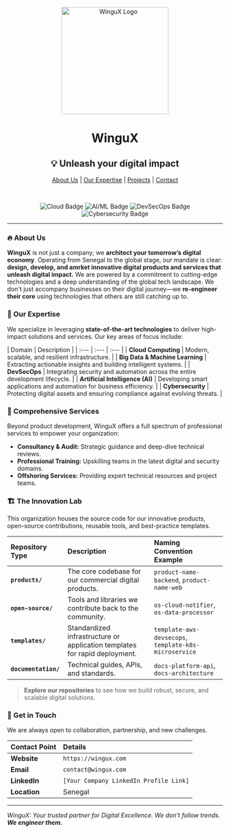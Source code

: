 <div align="center">
  <img src="https://raw.githubusercontent.com/WinguX/.github/main/profile/WinguX_Logo.png" alt="WinguX Logo" width="250"/>
  <h1>WinguX</h1>
  <h2>💡 Unleash your digital impact</h2>
  <p>
    <a href="#about-us">About Us</a> |
    <a href="#our-expertise">Our Expertise</a> |
    <a href="#projects--repositories">Projects</a> |
    <a href="#get-in-touch">Contact</a>
  </p>
  <br/>
  <p>
    <img src="https://img.shields.io/badge/Tech-Cloud-blue" alt="Cloud Badge"/>
    <img src="https://img.shields.io/badge/Tech-AI%2FML-red" alt="AI/ML Badge"/>
    <img src="https://img.shields.io/badge/Tech-DevSecOps-green" alt="DevSecOps Badge"/>
    <img src="https://img.shields.io/badge/Tech-Cybersecurity-darkblue" alt="Cybersecurity Badge"/>
  </p>
</div>

---

### 🔥 About Us

**WinguX** is not just a company; we **architect your tomorrow’s digital economy**. Operating from Senegal to the global stage, our mandate is clear: **design, develop, and amrket innovative digital products and services that unleash digital impact.** We are powered by a commitment to cutting-edge technologies and a deep understanding of the global tech landscape. We don't just accompany businesses on their digital journey—we **re-engineer their core** using technologies that others are still catching up to.

### 🚀 Our Expertise

We specialize in leveraging **state-of-the-art technologies** to deliver high-impact solutions and services. Our key areas of focus include:

| Domain | Description |
| :--- | :--- | :--- |
| **Cloud Computing** | Modern, scalable, and resilient infrastructure. |
| **Big Data & Machine Learning** | Extracting actionable insights and building intelligent systems. |
| **DevSecOps** | Integrating security and automation across the entire development lifecycle. |
| **Artificial Intelligence (AI)** | Developing smart applications and automation for business efficiency. |
| **Cybersecurity** | Protecting digital assets and ensuring compliance against evolving threats. |

### 🌟 Comprehensive Services

Beyond product development, WinguX offers a full spectrum of professional services to empower your organization:

* **Consultancy & Audit:** Strategic guidance and deep-dive technical reviews.
* **Professional Training:** Upskilling teams in the latest digital and security domains.
* **Offshoring Services:** Providing expert technical resources and project teams.

### 🏗️ The Innovation Lab

This organization houses the source code for our innovative products, open-source contributions, reusable tools, and best-practice templates.

| Repository Type | Description | Naming Convention Example |
| :--- | :--- | :--- |
| **`products/`** | The core codebase for our commercial digital products. | `product-name-backend`, `product-name-web` |
| **`open-source/`** | Tools and libraries we contribute back to the community. | `os-cloud-notifier`, `os-data-processor` |
| **`templates/`** | Standardized infrastructure or application templates for rapid deployment. | `template-aws-devsecops`, `template-k8s-microservice` |
| **`documentation/`** | Technical guides, APIs, and standards. | `docs-platform-api`, `docs-architecture` |

> **Explore our repositories** to see how we build robust, secure, and scalable digital solutions.

### 🤝 Get in Touch

We are always open to collaboration, partnership, and new challenges.

| Contact Point | Details |
| :--- | :--- |
| **Website** | `https://wingux.com` |
| **Email** | `contact@wingux.com` |
| **LinkedIn** | `[Your Company LinkedIn Profile Link]` |
| **Location** | Senegal |

---
*WinguX: Your trusted partner for Digital Excellence. We don't follow trends. **We engineer them.***
